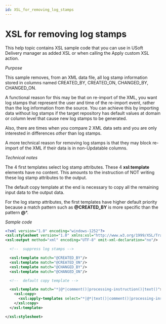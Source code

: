 ```yaml
---
id: XSL_for_removing_log_stamps
---
```


# XSL for removing log stamps

This help topic contains XSL sample code that you can use in USoft Delivery manager as added XSL or when calling the Apply custom XSL action.

*Purpose*

This sample removes, from an XML data file, all log stamp information stored in columns named CREATED_BY, CREATED_ON, CHANGED_BY, CHANGED_ON.

A functional reason for this may be that on re-import of the XML, you want log stamps that represent the user and time of the re-import event, rather than the log information from the source. You can achieve this by importing data without log stamps if the target repository has default values at domain or column level that cause new log stamps to be generated.

Also, there are times when you compare 2 XML data sets and you are only interested in differences *other* than log stamps.

A more technical reason for removing log stamps is that they may block re-import of the XML if their data is in non-Updatable columns.

*Technical notes*

The 4 first templates select log stamp attributes. These 4 **xsl:template** elements have no content. This amounts to the instruction of NOT writing these log stamp attributes to the output.

The default copy template at the end is necessary to copy all the remaining input data to the output data.

For the log stamp attributes, the first templates have higher default priority because a match pattern such as **@CREATED_BY** is more specific than the pattern **@***.

*Sample code*

```xml
<?xml version="1.0" encoding="windows-1252"?>
<xsl:stylesheet version="1.0" xmlns:xsl="http://www.w3.org/1999/XSL/Transform" >
<xsl:output method="xml" encoding="UTF-8" omit-xml-declaration="no"/>

  <!--  suppress log stamps -->

  <xsl:template match="@CREATED_BY"/>
  <xsl:template match="@CREATED_ON"/>
  <xsl:template match="@CHANGED_BY"/>
  <xsl:template match="@CHANGED_ON"/>

  <!--  default copy template -->

  <xsl:template match="*|@*|comment()|processing-instruction()|text()">
    <xsl:copy>
      <xsl:apply-templates select="*|@*|text()|comment()|processing-instruction()"/>
    </xsl:copy>
  </xsl:template>

</xsl:stylesheet>
```